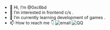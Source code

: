 - 👋 Hi, I’m @0xc6bd
- 👀 I’m interested in frontend c/s .
- 🌱 I’m currently learning development of games .
- 📫 How to reach me  👇
  ![email](https://img.shields.io/badge/email-pingjintao@qq.com-v) ![QQ](https://img.shields.io/badge/QQ-1213999979-red)
<!---
0xc6bd/0xc6bd is a ✨ special ✨ repository because its `README.md` (this file) appears on your GitHub profile.
You can click the Preview link to take a look at your changes.
--->
